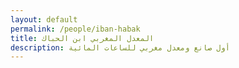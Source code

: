 ```yaml
---
layout: default
permalink: /people/iban-habak
title: المعدل المغربي ابن الحباك
description: أول صانع ومعدل مغربي للساعات المائية
---
```

